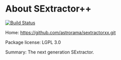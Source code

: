 # About SExtractor++ 

[![Build Status](https://travis-ci.org/astrorama/conda-sextractorxx.svg?branch=develop)](https://travis-ci.org/astrorama/conda-sextractorxx)

Home: https://github.com/astrorama/sextractorxx.git 

Package license: LGPL 3.0

Summary: The next generation SExtractor. 

